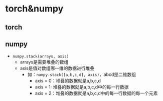 # torch&numpy

## torch

## numpy

- `numpy.stack(arrays, axis)`
  - arrays是需要堆叠的数组
  - axis是值对数组哪一维的数据进行堆叠
    - 如：`numpy.stack([a,b,c,d], axis)`，abcd是二维数组
      - axis = 0：堆叠的数据就是a,b,c,d
      - axis = 1: 堆叠的数据就是a,b,c,d中的每一行数据
      - axis = 2：堆叠的数据就是a,b,c,d中的每一行数据的每一个元素